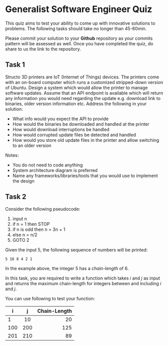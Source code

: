 # Generalist Software Engineer Quiz

This quiz aims to test your ability to come up with innovative solutions to problems. The following tasks should take no longer than 45-60min. 

Please commit your solution to your **Github** repository as your commits pattern will be assessed as well. Once you have completed the quiz, do share to us the link to the repository.

## Task 1

Structo 3D printers are IoT (Internet of Things) devices. The printers come with an on-board computer which runs a customized stripped-down version of Ubuntu. Design a system which would allow the printer to manage software updates. Assume that an API endpoint is available which will return any information you would need regarding the update e.g. download link to binaries, older version information etc. Address the following in your solution:

- What info would you expect the API to provide
- How would the binaries be downloaded and handled at the printer
- How would download interruptions be handled
- How would corrupted update files be detected and handled
- How would you store old update files in the printer and allow switching to an older version

Notes:
- You do not need to code anything
- System architecture diagram is preferred
- Name any frameworks/libraries/tools that you would use to implement the design

## Task 2

Consider the following pseudocode:
1. input n
2. if n = 1 then STOP
4. if n is odd then n = 3n + 1
5. else n = n/2
6. GOTO 2

Given the input 5, the following sequence of numbers will be printed: 

```
5 16 8 4 2 1
```

In the example above, the integer 5 has a *chain-length* of 6.

In this task, you are required to write a function which takes *i* and *j* as input and returns the maximum chain-length for integers between and including *i* and *j*.

You can use following to test your function:

| i   | j   | Chain-Length |
| ----|:---:| ------------:|
| 1   | 10  |      20      |
| 100 | 200 |      125     |
| 201 | 210 |      89      |
